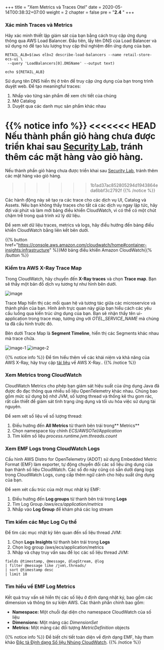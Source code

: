 +++
title = "Xem Metrics và Traces Otel"
date = 2020-05-14T00:38:32+07:00
weight = 2
chapter = false
pre = "<b>2.4 </b>"
+++

### Xác minh Traces và Metrics

Hãy xác minh thiết lập giám sát của bạn bằng cách truy cập ứng dụng thông qua AWS Load Balancer. Đầu tiên, lấy tên DNS của Load Balancer và sử dụng nó để tạo lưu lượng truy cập thử nghiệm đến ứng dụng của bạn.

```
RETAIL_ALB=$(aws elbv2 describe-load-balancers --name retail-store-ecs-ui \
 --query 'LoadBalancers[0].DNSName' --output text)

echo ${RETAIL_ALB}
```

Sử dụng tên DNS hiển thị ở trên để truy cập ứng dụng của bạn trong trình duyệt web. Để tạo meaningful traces:

1. Nhấp vào từng sản phẩm để xem chi tiết của chúng
2. Mở Catalog
3. Duyệt qua các danh mục sản phẩm khác nhau

{{% notice info %}}
<<<<<<< HEAD
Nếu thành phần giỏ hàng chưa được triển khai sau [Security Lab](https://aws-fcj-ecs-workshop.github.io/Amazon-ECS-Immersion-Day/security/), tránh thêm các mặt hàng vào giỏ hàng.
=======
Nếu thành phần giỏ hàng chưa được triển khai sau [Security Lab](https://aws-fcj-ecs-workshop.github.io/Amazon-ECS-Immersion-Day/security/3-iam-roles/), tránh thêm các mặt hàng vào giỏ hàng.
>>>>>>> 1b1ad37ac852805294d1943864eda6bbf3c2792f
{{% /notice %}}

Các hành động này sẽ tạo ra các trace cho các dịch vụ UI, Catalog và Assets. Nếu bạn không thấy traces cho tất cả các dịch vụ ngay lập tức, hãy đợi vài phút và làm mới bảng điều khiển CloudWatch, vì có thể có một chút chậm trễ trong quá trình xử lý dữ liệu.

Để xem xét dữ liệu traces, metrics và logs, hãy điều hướng đến bảng điều khiển CloudWatch bằng liên kết bên dưới.

{{% button href="https://console.aws.amazon.com/cloudwatch/home#container-insights:infrastructure" %}}Mở bảng điều khiển Amazon CloudWatch{{% /button %}}

### Kiểm tra AWS X-Ray Trace Map

Trong CloudWatch, hãy chuyển đến **X-Ray traces** và chọn **Trace map**. Bạn sẽ thấy một bản đồ dịch vụ tương tự như hình bên dưới.

![image](/images/5/image.png?width=90pc)

Trace Map hiển thị các mối quan hệ và tương tác giữa các microservice và thành phần của bạn. Hình ảnh trực quan này giúp bạn hiểu cách các yêu cầu luồng qua kiến trúc ứng dụng của bạn. Bạn sẽ nhận thấy tên ui-application trong trace map, tương ứng với _OTEL_SERVICE_NAME_ mà chúng ta đã cấu hình trước đó.

Bên dưới Trace Map là **Segment Timeline**, hiển thị các Segments khác nhau mà trace chứa.

![image-1](/images/5/image-1.png?width=90pc)
![image-2](/images/5/image-2.png?width=90pc)

{{% notice info %}}
Để tìm hiểu thêm về các khái niệm và khả năng của AWS X-Ray, hãy truy cập [tài liệu](https://docs.aws.amazon.com/xray/latest/devguide/xray-concepts.html) về AWS X-Ray..
{{% /notice %}}

### Xem Metrics trong CloudWatch

CloudWatch Metrics cho phép bạn giám sát hiệu suất của ứng dụng Java đã được đo đạc thông qua nhiều số liệu OpenTelemetry khác nhau. Chúng bao gồm mức sử dụng bộ nhớ JVM, số lượng thread và thống kê thu gom rác, rất cần thiết để giám sát tình trạng ứng dụng và tối ưu hóa việc sử dụng tài nguyên.

Để xem xét số liệu về số lượng thread:

1. Điều hướng đến **All Metrics** từ thanh bên trái trong** Metrics**
2. Chọn namespace tùy chỉnh _ECS/AWSOTel/Application_
3. Tìm kiếm số liệu _process.runtime.jvm.threads.count_

### Xem EMF Logs trong CloudWatch Logs

Cấu hình AWS Distro for OpenTelemetry (ADOT) sử dụng Embedded Metric Format (EMF) làm exporter, tự động chuyển đổi các số liệu ứng dụng của bạn thành số liệu CloudWatch. Các số đo này cũng có sẵn dưới dạng logs trong CloudWatch Logs, cung cấp thêm ngữ cảnh cho hiệu suất ứng dụng của bạn.

Để xem xét cấu trúc của một mục nhật ký EMF:

1. Điều hướng đến **Log groups** từ thanh bên trái trong **Logs**
2. Tìm Log Group _/aws/ecs/application/metrics_
3. Nhấp vào **Log Group** để khám phá các log stream

### Tìm kiếm các Mục Log Cụ thể

Để tìm các mục nhật ký liên quan đến số liệu thread JVM:

1. Chọn **Logs Insights** từ thanh bên trái trong **Logs**
2. Chọn log group /aws/ecs/application/metrics
3. Nhập và chạy truy vấn sau để lọc các số liệu thread JVM:

```
fields @timestamp, @message, @logStream, @log
| filter @message like /jvm\.threads/
| sort @timestamp desc
| limit 10
```

### Tìm hiểu về EMF Log Metrics

Kết quả truy vấn sẽ hiển thị các số liệu ở định dạng nhật ký, bao gồm các dimension và thông tin sự kiện AWS. Các thành phần chính bao gồm:

- **Namespace:** Một chuỗi đại diện cho namespace CloudWatch của số liệu
- **Dimensions:** Một mảng các _DimensionSet_
- **Metrics:** Một mảng các đối tượng _MetricDefinition_ objects

{{% notice info %}}
Để biết chi tiết toàn diện về định dạng EMF, hãy tham khảo [Đặc tả Định dạng Số liệu Nhúng CloudWatch](https://docs.aws.amazon.com/AmazonCloudWatch/latest/monitoring/CloudWatch_Embedded_Metric_Format_Specification.html).
{{% /notice %}}
